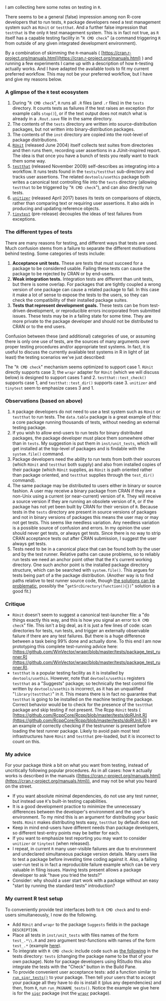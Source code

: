
I am collecting here some notes on testing in `R`.

There seems to be a general (false) impression among non R-core developers that to run tests, `R` package developers need a test management system such as `RUnit` or `testthat`. And a further false impression that `testthat` is the only `R` test management system. This is in fact not true, as `R` itself has a capable testing facility in "`R CMD check`" (a command triggering `R` from outside of any given integrated development environment).

By a combination of skimming the `R`-manuals ( [https://cran.r-project.org/manuals.html](https://cran.r-project.org/manuals.html) ) and running a few experiments I came up with a description of how `R`-testing actually works. And I have adapted the available tools to fit my current preferred workflow.  This may not be your preferred workflow, but I have and give my reasons below.



### A glimpse of the `R` test ecosystem

  1) During "`R CMD check`", `R` runs all `.R` files (and `.r` files) in the `tests` directory. It counts tests as failures if the test raises an exception (for example calls `stop()`), or if the text output does not match what is already in a `.Rout.save` file in the same directory.
  2) The contents of the `tests` directory are written into source-distribution packages, but not written into binary-distribution packages.
  3) The contents of the `inst` directory are copied into the root-level of package distributions.
  4) [`RUnit`](https://CRAN.R-project.org/package=RUnit) (released June 2004) itself collects test suites from directories and then runs them, recording user assertions in a JUnit-inspired report.  The idea is that once you have a bunch of tests you really want to track them some way.
  5) [`testthat`](https://CRAN.R-project.org/package=testthat) (released November 2009) self-describes as integrating into a workflow. It runs tests found in the `tests/testthat` sub-directory and tracks user assertions. The related `devtools/usethis` package both writes a canonical test controlling file into the `tests` directory (allowing `testthat` to be triggered by "`R CMD check`"), and can also directly run tests.
  6) [`unitizer`](https://CRAN.R-project.org/package=unitizer) (released April 2017) bases its tests on comparisons of objects, rather than comparing text or requiring user assertions. It also aids in producing and updating reference objects.
  7) [`tinytest`](https://github.com/markvanderloo/tinytest) (pre-release) decouples the ideas of test failures from exceptions.


### The different types of tests

There are many reasons for testing, and different ways that tests are used. Much confusion stems from a failure to separate the different motivations behind testing. Some categories of tests include:

  1) **Acceptance unit tests.** These are tests that must succeed for a package to be considered usable.  Failing these tests can cause the package to be rejected by CRAN or by end-users.
  2) **Weak integration tests.** Integration tests are different than unit tests, but there is some overlap. For packages that are tightly coupled a wrong version of one package can cause a related package to fail. In this case it make a lot of sense to expose the tests to the users, so they can check the compatibility of their installed package suites.
  3) **Tests that represent development goals.** These tests can be from test-driven development, or reproducible errors incorporated from submitted issues. These tests may be in a failing state for some time. They are more private to the package developer and should not be distributed to CRAN or to the end users.
  
Confusion between these (and additional) categories of use, or assuming there is only one use of tests, are the sources of many arguments over proper testing procedures and/or appropriate test systems. In fact, it is useful to discuss the currently available test systems in R in light of (at least) the testing scenarios we've just described:

The "`R CMD check`" mechanism seems optimized to support case 1. `RUnit` directly supports case 3; the `wrapr` adapter for `RUnit` (which we will discuss below) is designed to support cases 1 and 2. `testthat::test_check()` supports case 1, and `testthat::test_dir()` supports case 3. `unitizer` and `tinytest` seem to emphasize cases 3 and 1.

### Observations (based on above)

  1) `R` package developers do not need to use a test system such as `RUnit` or `testthat` to run tests.  The `data.table` package is a great example of this: a core package running thousands of tests, without needing an external testing package.  
  2) If you wish to allow end-users to run tests for binary distributed packages, the package developer must place them somewhere other than in `tests`.  My suggestion is put them in `inst/unit_tests`, which will get installed at the top-level of packages and is findable with the `system.file()` command.  
  3) Package developers need the ability to run tests from both their sources (which `RUnit` and `testthat` both supply) and also from installed copies of their package (which `RUnit` supplies, as `RUnit` is path oriented rather than package oriented, and `testthat` supplies through the `test_dir()` command).  
  4) The same package may be distributed to users either in binary or source fashion.  A user may receive a binary package from CRAN if they are a non-Unix using a current (or near-current) version of `R`.  They will receive a source version if they are running an obsolete version of `R`, or if the package has not yet been built by CRAN for their version of `R`. Because tests in the `tests` directory are present in source versions of packages and not in binary versions of packages this means the user may or may not get tests.  This seems like needless variation. Any needless variation is a possible source of confusion and errors. In my opinion the user should never get tests, or always get tests.  Since there is no way to strip CRAN acceptance tests out after CRAN submission, I suggest the user always get tests.
  5) Tests need to be in a canonical place that can be found both by the user and by the test runner.  Relative paths can cause problems, so to reliably run tests we need an anchor point other that the `R`'s current working directory. One such anchor point is the installed package directory structure, which can be searched with `system.file()`.  This argues for tests being part of a the package distribution.  (Another way is to find paths relative to test runner source code, though [the solutions can be problematic](https://stackoverflow.com/questions/1815606/rscript-determine-path-of-the-executing-script), possibly the "`getSrcDirectory(function(){})`" solution is a good fit.)


### Critique

  * `RUnit` doesn't seem to suggest a canonical test-launcher file: a "do things exactly this way, and this is how you signal an error to `R CMD check`" file.  This isn't a big deal, as it is just a few lines of code: scan directories for tests, run tests, and trigger an externally observable failure if there are any test failures. But there is a huge difference between a task being 99% done and actually done. To this end I am now prototyping this complete test-running advice here: [https://github.com/WinVector/wrapr/blob/master/tests/package_test_runner.R](https://github.com/WinVector/wrapr/blob/master/tests/package_test_runner.R).
  * `testthat` is a popular testing facility as it is installed by `devtools/usethis`.  However, note that `devtools/usethis` registers `testthat` as a "Suggests" package; so technically the test control file written by `devtools/usethis` is incorrect, as it has an unqualified "`library(testthat)`" in it. This means there is in fact no guarantee that `testthat` is going to be installed on the machine testing the package. Correct behavior would be to check for the presence of the `testthat` package and skip testing if not present.  The Rcpp `RUnit` tests ( [https://github.com/RcppCore/Rcpp/blob/master/tests/doRUnit.R](https://github.com/RcppCore/Rcpp/blob/master/tests/doRUnit.R) ) are an example of correctly checking if the testrunner is present before loading the test runner package.  Likely to avoid pain most test infrastructures have `RUnit` and `testthat` pre-loaded, but it is incorrect to count on this.


### My advice

For your package think a bit on what you want from testing, instead of uncritically following popular procedures. As in all cases: how `R` actually works is described in the manuals ([https://cran.r-project.org/manuals.html](https://cran.r-project.org/manuals.html)), and may not be what you heard on the street.

  * If you want absolute minimal dependencies, do not use any test runner, but instead use `R`'s built-in testing capabilities.
  * It is a good development practice to minimize the unnecessary differences between the developer's environment and the user's environment. To my mind this is an argument for distributing your basic tests.  `RUnit` makes distributing tests easy, `testthat` by default does not.
  * Keep in mind end-users have different needs than package developers, so different test-entry points may be better for each.
  * If you want to emphasize test reporting you may want to consider `unitizer` or `tinytest` (when released).
  * I repeat, in current `R` many user-visible failures are due to environment and undeclared simultaneous package version details. Many users like to test a package before investing time coding against it.  Also, a failing user-run test is in fact a reproducible failure example which can be very valuable in filing issues.  Having tests present allows a package developer to ask "have you tried the tests?"
  * Consider: why should a user start work with a package without an easy "start by running the standard tests" introduction?

### My current R test setup

To conveniently provide test interfaces both to `R CMD check` and to end-users simultaneously, I now do the following.

  * Add `RUnit` and `wrapr` to the package `Suggests` fields in the package `DESCRIPTION`.
  * Place all tests in `inst/unit_tests` with files names of the form `test_.*\\.R` and zero argument test-functions with names 
  of the form `test_.*` (example [here](https://github.com/WinVector/wrapr/blob/master/inst/unit_tests/test_c.R)).
  * To integrate with `R CMD check`: include code such as [the following](https://github.com/WinVector/wrapr/blob/master/tests/package_test_runner.R) in the tests directory: `tests` (changing the package name to be that of your own package). Note for package developers using RStudio this also integrate the tests with the "Check" button in the Build Pane.
  * To provide convenient user acceptance tests: add a function similar to [`run_sigr_tests()`](https://github.com/WinVector/sigr/blob/master/R/run_sigr_tests.R) to your package.  Then tell your users that to accept your package all they have to do is install it (plus any dependencies) and then, from `R`, run `run_PKGNAME_tests()`. Notice the example we give here is for the [`sigr`]( https://CRAN.R-project.org/package=sigr) package (not the [`wrapr`](https://CRAN.R-project.org/package=wrapr) package).


  
